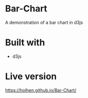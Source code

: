 # Bar-Chart
A demonstration of a bar chart in d3js

# Built with
 - d3js
 
# Live version
https://holhen.github.io/Bar-Chart/
